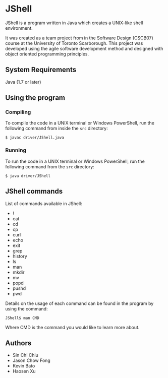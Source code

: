# JShell

JShell is a program written in Java which creates a UNIX-like shell environment.

It was created as a team project from in the Software Design (CSCB07) course at the University of Toronto Scarborough.
This project was developed using the agile software development method and designed with object oriented programming principles.

## System Requirements
Java (1.7 or later)

## Using the program

### Compiling
To compile the code in a UNIX terminal or Windows PowerShell, run the following command from inside the ```src``` directory:
```
$ javac driver/JShell.java
```

### Running
To run the code in a UNIX terminal or Windows PowerShell, run the following command from the ```src``` directory:
```
$ java driver/JShell
```

## JShell commands
List of commands available in JShell:
* !
* cat
* cd
* cp
* curl
* echo
* exit
* grep
* history
* ls
* man
* mkdir
* mv
* popd
* pushd
* pwd

Details on the usage of each command can be found in the program by using the command:
```
JShell$ man CMD
```
Where CMD is the command you would like to learn more about.

## Authors
* Sin Chi Chiu
* Jason Chow Fong
* Kevin Bato
* Haosen Xu
